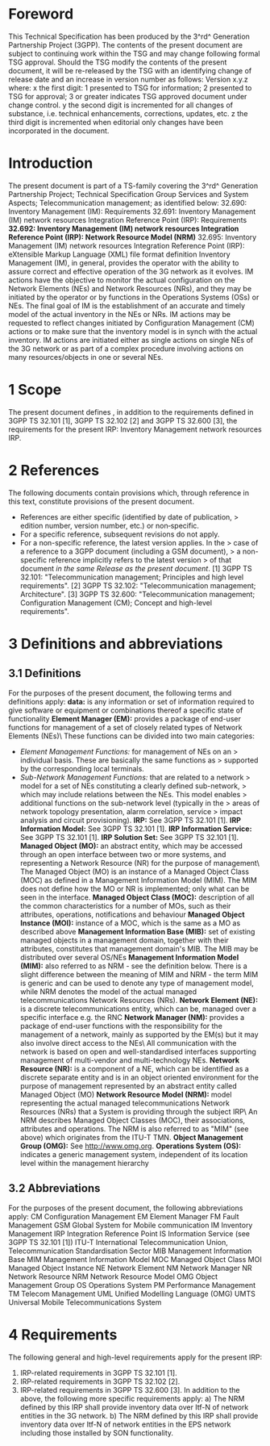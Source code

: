 # Foreword
This Technical Specification has been produced by the 3^rd^ Generation
Partnership Project (3GPP).
The contents of the present document are subject to continuing work within the
TSG and may change following formal TSG approval. Should the TSG modify the
contents of the present document, it will be re-released by the TSG with an
identifying change of release date and an increase in version number as
follows:
Version x.y.z
where:
x the first digit:
1 presented to TSG for information;
2 presented to TSG for approval;
3 or greater indicates TSG approved document under change control.
y the second digit is incremented for all changes of substance, i.e. technical
enhancements, corrections, updates, etc.
z the third digit is incremented when editorial only changes have been
incorporated in the document.
# Introduction
The present document is part of a TS-family covering the 3^rd^ Generation
Partnership Project; Technical Specification Group Services and System
Aspects; Telecommunication management; as identified below:
32.690: Inventory Management (IM): Requirements
32.691: Inventory Management (IM) network resources Integration Reference
Point (IRP): Requirements
**32.692: Inventory Management (IM) network resources Integration Reference
Point (IRP): Network Resource Model (NRM)**
32.695: Inventory Management (IM) network resources Integration Reference
Point (IRP): eXtensible Markup Language (XML) file format definition
Inventory Management (IM), in general, provides the operator with the ability
to assure correct and effective operation of the 3G network as it evolves. IM
actions have the objective to monitor the actual configuration on the Network
Elements (NEs) and Network Resources (NRs), and they may be initiated by the
operator or by functions in the Operations Systems (OSs) or NEs. The final
goal of IM is the establishment of an accurate and timely model of the actual
inventory in the NEs or NRs.
IM actions may be requested to reflect changes initiated by Configuration
Management (CM) actions or to make sure that the inventory model is in synch
with the actual inventory. IM actions are initiated either as single actions
on single NEs of the 3G network or as part of a complex procedure involving
actions on many resources/objects in one or several NEs.
# 1 Scope
The present document defines , in addition to the requirements defined in 3GPP
TS 32.101 [1], 3GPP TS 32.102 [2] and 3GPP TS 32.600 [3], the requirements for
the present IRP: Inventory Management network resources IRP.
# 2 References
The following documents contain provisions which, through reference in this
text, constitute provisions of the present document.
  * References are either specific (identified by date of publication, > edition number, version number, etc.) or non‑specific.
  * For a specific reference, subsequent revisions do not apply.
  * For a non-specific reference, the latest version applies. In the > case of a reference to a 3GPP document (including a GSM document), > a non-specific reference implicitly refers to the latest version > of that document _in the same Release as the present document_.
[1] 3GPP TS 32.101: \"Telecommunication management; Principles and high level
requirements\".
[2] 3GPP TS 32.102: \"Telecommunication management; Architecture\".
[3] 3GPP TS 32.600: \"Telecommunication management; Configuration Management
(CM); Concept and high-level requirements\".
# 3 Definitions and abbreviations
## 3.1 Definitions
For the purposes of the present document, the following terms and definitions
apply:
**data:** is any information or set of information required to give software
or equipment or combinations thereof a specific state of functionality
**Element Manager (EM):** provides a package of end-user functions for
management of a set of closely related types of Network Elements (NEs)\ These
functions can be divided into two main categories:
  * _Element Management Functions:_ for management of NEs on an > individual basis. These are basically the same functions as > supported by the corresponding local terminals.
  * _Sub-Network Management Functions:_ that are related to a network > model for a set of NEs constituting a clearly defined sub-network, > which may include relations between the NEs. This model enables > additional functions on the sub-network level (typically in the > areas of network topology presentation, alarm correlation, service > impact analysis and circuit provisioning).
**IRP:** See 3GPP TS 32.101 [1].
**IRP Information Model:** See 3GPP TS 32.101 [1].
**IRP Information Service:** See 3GPP TS 32.101 [1].
**IRP Solution Set:** See 3GPP TS 32.101 [1].
**Managed Object (MO):** an abstract entity, which may be accessed through an
open interface between two or more systems, and representing a Network
Resource (NR) for the purpose of management\ The Managed Object (MO) is an
instance of a Managed Object Class (MOC) as defined in a Management
Information Model (MIM). The MIM does not define how the MO or NR is
implemented; only what can be seen in the interface.
**Managed Object Class (MOC):** description of all the common characteristics
for a number of MOs, such as their attributes, operations, notifications and
behaviour
**Managed Object Instance (MOI):** instance of a MOC, which is the same as a
MO as described above
**Management Information Base (MIB):** set of existing managed objects in a
management domain, together with their attributes, constitutes that management
domain\'s MIB. The MIB may be distributed over several OS/NEs
**Management Information Model (MIM):** also referred to as NRM - see the
definition below. There is a slight difference between the meaning of MIM and
NRM - the term MIM is generic and can be used to denote any type of management
model, while NRM denotes the model of the actual managed telecommunications
Network Resources (NRs).
**Network Element (NE):** is a discrete telecommunications entity, which can
be, managed over a specific interface e.g. the RNC
**Network Manager (NM):** provides a package of end-user functions with the
responsibility for the management of a network, mainly as supported by the
EM(s) but it may also involve direct access to the NEs\ All communication with
the network is based on open and well-standardised interfaces supporting
management of multi-vendor and multi-technology NEs.
**Network Resource (NR):** is a component of a NE, which can be identified as
a discrete separate entity and is in an object oriented environment for the
purpose of management represented by an abstract entity called Managed Object
(MO)
**Network Resource Model (NRM):** model representing the actual managed
telecommunications Network Resources (NRs) that a System is providing through
the subject IRP\ An NRM describes Managed Object Classes (MOC), their
associations, attributes and operations. The NRM is also referred to as
\"MIM\" (see above) which originates from the ITU-T TMN.
**Object Management Group (OMG):** See http://www.omg.org.
**Operations System (OS):** indicates a generic management system, independent
of its location level within the management hierarchy
## 3.2 Abbreviations
For the purposes of the present document, the following abbreviations apply:
CM Configuration Management
EM Element Manager
FM Fault Management
GSM Global System for Mobile communication
IM Inventory Management
IRP Integration Reference Point
IS Information Service (see 3GPP TS 32.101 [1])
ITU-T International Telecommunication Union, Telecommunication Standardisation
Sector
MIB Management Information Base
MIM Management Information Model
MOC Managed Object Class
MOI Managed Object Instance
NE Network Element
NM Network Manager
NR Network Resource
NRM Network Resource Model
OMG Object Management Group
OS Operations System
PM Performance Management
TM Telecom Management
UML Unified Modelling Language (OMG)
UMTS Universal Mobile Telecommunications System
# 4 Requirements
The following general and high-level requirements apply for the present IRP:
1) IRP-related requirements in 3GPP TS 32.101 [1].
2) IRP-related requirements in 3GPP TS 32.102 [2].
3) IRP-related requirements in 3GPP TS 32.600 [3].
In addition to the above, the following more specific requirements apply:
a) The NRM defined by this IRP shall provide inventory data over Itf-N of
network entities in the 3G network.
b) The NRM defined by this IRP shall provide inventory data over Itf-N of
network entities in the EPS network including those installed by SON
functionality.
#